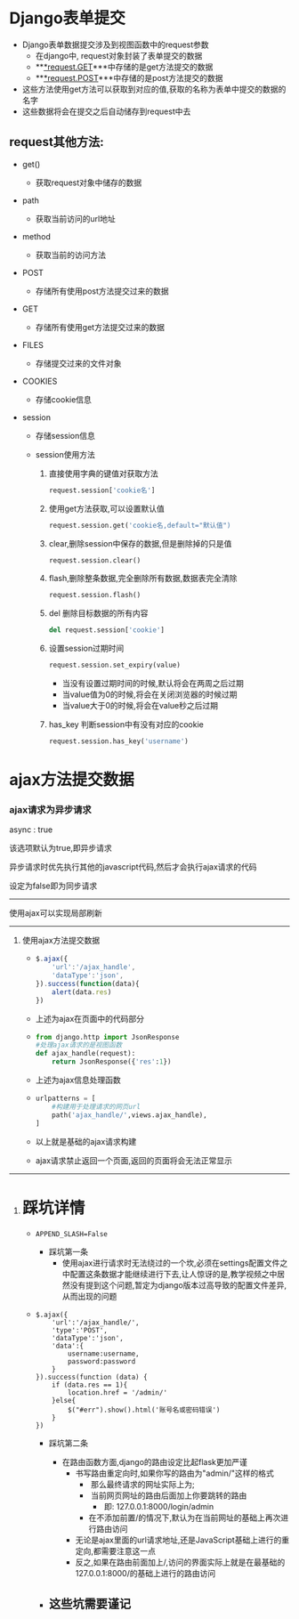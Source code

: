 # Django表单提交

- Django表单数据提交涉及到视图函数中的request参数
  - 在django中, request对象封装了表单提交的数据
  - **<u>*request.GET</u>***中存储的是get方法提交的数据
  - **<u>*request.POST</u>***中存储的是post方法提交的数据
- 这些方法使用get方法可以获取到对应的值,获取的名称为表单中提交的数据的名字
- 这些数据将会在提交之后自动储存到request中去



## request其他方法:

- get()

  - 获取request对象中储存的数据

- path

  - 获取当前访问的url地址

- method

  - 获取当前的访问方法

- POST

  - 存储所有使用post方法提交过来的数据

- GET

  - 存储所有使用get方法提交过来的数据

- FILES

  - 存储提交过来的文件对象

- COOKIES

  - 存储cookie信息

- session

  - 存储session信息

  - session使用方法

    1. 直接使用字典的键值对获取方法

       ```python
       request.session['cookie名']
       ```

    2. 使用get方法获取,可以设置默认值

       ```python
       request.session.get('cookie名,default="默认值")
       ```

    3. clear,删除session中保存的数据,但是删除掉的只是值

       ```python
       request.session.clear()
       ```

    4. flash,删除整条数据,完全删除所有数据,数据表完全清除

       ```python
       request.session.flash()
       ```

    5. del    删除目标数据的所有内容

       ```python
       del request.session['cookie']
       ```

    6. 设置session过期时间

       ```python
       request.session.set_expiry(value)
       ```

       - 当没有设置过期时间的时候,默认将会在两周之后过期
       - 当value值为0的时候,将会在关闭浏览器的时候过期
       - 当value大于0的时候,将会在value秒之后过期

    7. has_key   判断session中有没有对应的cookie

       ```python
       request.session.has_key('username')
       ```

       





# ajax方法提交数据

### ajax请求为异步请求

async : true  

该选项默认为true,即异步请求

​	异步请求时优先执行其他的javascript代码,然后才会执行ajax请求的代码

设定为false即为同步请求

------

使用ajax可以实现局部刷新

------



1. 使用ajax方法提交数据

   - ```javascript
     $.ajax({
         'url':'/ajax_handle',
         'dataType':'json',
     }).success(function(data){
         alert(data.res)
     })
     ```

   - 上述为ajax在页面中的代码部分

   - ```python
     from django.http import JsonResponse
     #处理ajax请求的是视图函数
     def ajax_handle(request):
         return JsonResponse({'res':1})
     
     ```

   - 上述为ajax信息处理函数

   - ```python
     urlpatterns = [
         #构建用于处理请求的网页url
         path('ajax_handle/',views.ajax_handle),
     ]
     ```

   - 以上就是基础的ajax请求构建

   - ajax请求禁止返回一个页面,返回的页面将会无法正常显示

------



1. # 踩坑详情

   - ```
     APPEND_SLASH=False
     ```

     - 踩坑第一条
       - 使用ajax进行请求时无法绕过的一个坎,必须在settings配置文件之中配置这条数据才能继续进行下去,让人惊讶的是,教学视频之中居然没有提到这个问题,暂定为django版本过高导致的配置文件差异,从而出现的问题

   - ```
     $.ajax({
         'url':'/ajax_handle/',
         'type':'POST',
         'dataType':'json',
         'data':{
             username:username,
             password:password
         }
     }).success(function (data) {
         if (data.res == 1){
             location.href = '/admin/'
         }else{
             $("#err").show().html('账号名或密码错误')
         }
     })
     ```

     - 踩坑第二条

       - 在路由函数方面,django的路由设定比起flask更加严谨
         - 书写路由重定向时,如果你写的路由为"admin/"这样的格式
           - ​			那么最终请求的网址实际上为;
           - ​			当前网页网址的路由后面加上你要跳转的路由
             - ​		 即:	127.0.0.1:8000/login/admin
           - 在不添加前置/的情况下,默认为在当前网址的基础上再次进行路由访问
         - 无论是ajax里面的url请求地址,还是JavaScript基础上进行的重定向,都需要注意这一点
         - 反之,如果在路由前面加上/,访问的界面实际上就是在最基础的127.0.0.1:8000/的基础上进行的路由访问

     - ## 这些坑需要谨记

